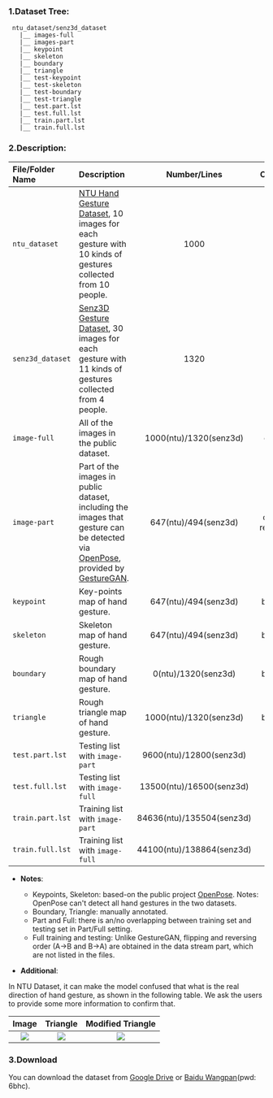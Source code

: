 ### 1.Dataset Tree:

```
 ntu_dataset/senz3d_dataset
   |__ images-full
   |__ images-part
   |__ keypoint
   |__ skeleton
   |__ boundary
   |__ triangle
   |__ test-keypoint
   |__ test-skeleton
   |__ test-boundary
   |__ test-triangle
   |__ test.part.lst
   |__ test.full.lst
   |__ train.part.lst
   |__ train.full.lst
```

### 2.Description:

|File/Folder Name|Description|Number/Lines|Others|
|:-----|:-----|:-----:|:----:|
|`ntu_dataset`|[NTU Hand Gesture Dataset](https://drive.google.com/file/d/1f8tUHid1KmnwbgskGMXmobOxMfbxIgHM/view), 10 images for each gesture with 10 kinds of gestures collected from 10 people.| 1000 | - |
|`senz3d_dataset`|[Senz3D Gesture Dataset](http://lttm.dei.unipd.it/downloads/gesture/#senz3d), 30 images for each gesture with 11 kinds of gestures collected from 4 people.| 1320 | - |
|`image-full`|All of the images in the public dataset.| 1000(ntu)/1320(senz3d) | color |
|`image-part`|Part of the images in public dataset, including the images that gesture can be detected via [OpenPose](https://github.com/CMU-Perceptual-Computing-Lab/openpose), provided by [GestureGAN](https://arxiv.org/pdf/1808.04859.pdf).|647(ntu)/494(senz3d)| color, resized | 
|`keypoint`|Key-points map of hand gesture.|647(ntu)/494(senz3d)| binary |
|`skeleton`|Skeleton map of hand gesture.|647(ntu)/494(senz3d)| binary |
|`boundary`|Rough boundary map of hand gesture.|0(ntu)/1320(senz3d)| binary |
|`triangle`|Rough triangle map of hand gesture.|1000(ntu)/1320(senz3d)| binary |
|`test.part.lst`|Testing list with `image-part`|9600(ntu)/12800(senz3d)|-|
|`test.full.lst`|Testing list with `image-full`|13500(ntu)/16500(senz3d)|-|
|`train.part.lst`|Training list with `image-part`|84636(ntu)/135504(senz3d)|-|
|`train.full.lst`|Training list with `image-full`|44100(ntu)/138864(senz3d)|-|

 - **Notes**:
   - Keypoints, Skeleton: based-on the public project [OpenPose](https://github.com/CMU-Perceptual-Computing-Lab/openpose).
Notes: OpenPose can't detect all hand gestures in the two datasets.
   - Boundary, Triangle: manually annotated.
   - Part and Full: there is an/no overlapping between training set and testing set in Part/Full setting.
   - Full training and testing: Unlike GestureGAN, flipping and reversing order (A->B and B->A) are obtained in the data stream part, which are not listed in the files.

 - **Additional**:

 In NTU Dataset,  it can make the model confused that what is the real direction of hand gesture, as shown in the following table. We ask the users to provide some more information to confirm that.

|Image|Triangle|Modified Triangle|
|:----:|:----:|:----:|
|![](./samples/ntu_full_triangle/9-image.png)|![](./samples/ntu_full_triangle/9-triangle1.png)|![](./samples/ntu_full_triangle/9-triangle2.png)|

### 3.Download

 You can download the dataset from [Google Drive](https://drive.google.com/open?id=1jeT5dUE7SZeQkUtZLn8k_wNmghzni4vb) or [Baidu Wangpan](https://pan.baidu.com/s/1fGJflnT_Pt_PthEuNiPLkg)(pwd: 6bhc).
